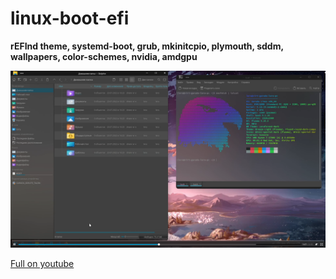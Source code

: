 # linux-boot-efi

**rEFInd theme, systemd-boot, grub, mkinitcpio, plymouth, sddm, wallpapers, color-schemes, nvidia, amdgpu**

[![Watch video](video/preview.png)](https://raw.githubusercontent.com/Valeria-Fadeeva/linux-post-install/main/video/output.webm)

[Full on youtube](https://www.youtube.com/watch?v=Bs1gLrFPDyI)
